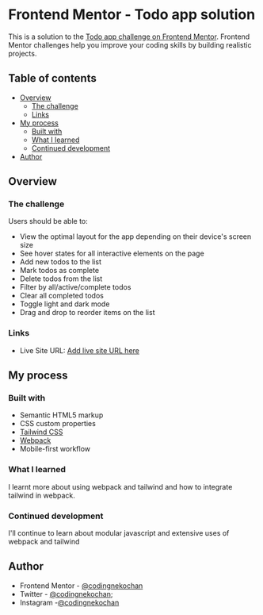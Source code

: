 # Frontend Mentor - Todo app solution

This is a solution to the [Todo app challenge on Frontend Mentor](https://www.frontendmentor.io/challenges/todo-app-Su1_KokOW). Frontend Mentor challenges help you improve your coding skills by building realistic projects. 

## Table of contents

- [Overview](#overview)
  - [The challenge](#the-challenge)
  - [Links](#links)
- [My process](#my-process)
  - [Built with](#built-with)
  - [What I learned](#what-i-learned)
  - [Continued development](#continued-development)
- [Author](#author)

## Overview

### The challenge

Users should be able to:

- View the optimal layout for the app depending on their device's screen size
- See hover states for all interactive elements on the page
- Add new todos to the list
- Mark todos as complete
- Delete todos from the list
- Filter by all/active/complete todos
- Clear all completed todos
- Toggle light and dark mode
- Drag and drop to reorder items on the list


### Links
- Live Site URL: [Add live site URL here](https://your-live-site-url.com)

## My process

### Built with

- Semantic HTML5 markup
- CSS custom properties
- [Tailwind CSS](https://tailwindcss.com/)
- [Webpack](https://webpack.js.org/)
- Mobile-first workflow

### What I learned
I learnt more about using webpack and tailwind and how to integrate tailwind in webpack.

### Continued development
I'll continue to learn about modular javascript and extensive uses of webpack and tailwind

## Author

- Frontend Mentor - [@codingnekochan](https://www.frontendmentor.io/profile/codingnekochan)
- Twitter - [@codingnekochan](https://www.twitter.com/codingnekochan);
- Instagram -[@codingnekochan](https://www.instagram.com/codingnekochan)

